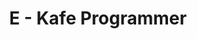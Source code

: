 ---
contest: FINDIT
year: 2021
round: Trial
problem: E
title: E - Kafe Programmer
pdf: /contests/FINDIT/2021/Trial/E - Kafe Programmer.pdf
---